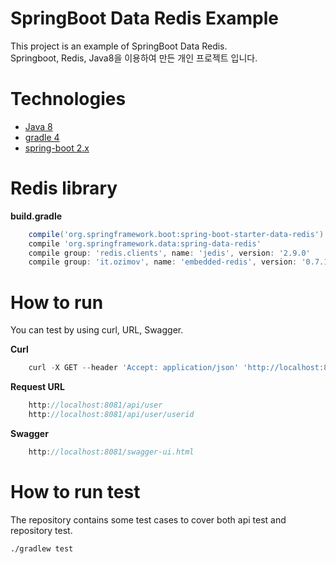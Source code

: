 # SpringBoot Data Redis Example

This project is an example of SpringBoot Data Redis.<br>
Springboot, Redis, Java8을 이용하여 만든 개인 프로젝트 입니다.

# Technologies

* [Java 8](http://java.oracle.com)
* [gradle 4](https://gradle.org/)
* [spring-boot 2.x](http://projects.spring.io/spring-boot/)

# Redis library
**build.gradle**

```groovy
    compile('org.springframework.boot:spring-boot-starter-data-redis')
    compile 'org.springframework.data:spring-data-redis'
    compile group: 'redis.clients', name: 'jedis', version: '2.9.0'
    compile group: 'it.ozimov', name: 'embedded-redis', version: '0.7.1'
```

# How to run
You can test by using curl, URL, Swagger.

**Curl**
```groovy
    curl -X GET --header 'Accept: application/json' 'http://localhost:8081/api/user/userid'
```

**Request URL**
```groovy
    http://localhost:8081/api/user
    http://localhost:8081/api/user/userid
```

**Swagger**
```groovy
    http://localhost:8081/swagger-ui.html
```

# How to run test
The repository contains some test cases to cover both api test and repository test.

    ./gradlew test
